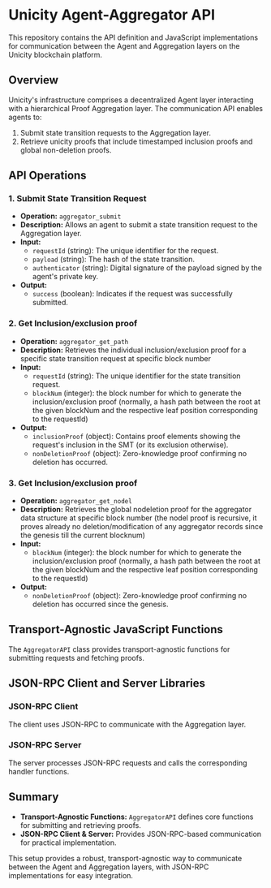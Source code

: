# Unicity Agent-Aggregator API

This repository contains the API definition and JavaScript implementations for communication between the Agent and Aggregation layers on the Unicity blockchain platform.

## Overview

Unicity's infrastructure comprises a decentralized Agent layer interacting with a hierarchical Proof Aggregation layer. The communication API enables agents to:
1. Submit state transition requests to the Aggregation layer.
2. Retrieve unicity proofs that include timestamped inclusion proofs and global non-deletion proofs.

## API Operations

### 1. Submit State Transition Request
- **Operation:** `aggregator_submit`
- **Description:** Allows an agent to submit a state transition request to the Aggregation layer.
- **Input:**
  - `requestId` (string): The unique identifier for the request.
  - `payload` (string): The hash of the state transition.
  - `authenticator` (string): Digital signature of the payload signed by the agent's private key.
- **Output:**
  - `success` (boolean): Indicates if the request was successfully submitted.

### 2. Get Inclusion/exclusion proof
- **Operation:** `aggregator_get_path`
- **Description:** Retrieves the individual inclusion/exclusion proof for a specific state transition request at specific block number
- **Input:**
  - `requestId` (string): The unique identifier for the state transition request.
  - `blockNum` (integer): the block number for which to generate the inclusion/exclusion proof (normally, a hash path between the root at the given blockNum and the respective leaf position corresponding to the requestId)
- **Output:**
  - `inclusionProof` (object): Contains proof elements showing the request's inclusion in the SMT (or its exclusion otherwise).
  - `nonDeletionProof` (object): Zero-knowledge proof confirming no deletion has occurred.

### 3. Get Inclusion/exclusion proof
- **Operation:** `aggregator_get_nodel`
- **Description:** Retrieves the global nodeletion proof for the aggregator data structure at specific block number (the nodel proof is recursive, it proves already no deletion/modification of any aggregator records since the genesis till the current blocknum)
- **Input:**
  - `blockNum` (integer): the block number for which to generate the inclusion/exclusion proof (normally, a hash path between the root at the given blockNum and the respective leaf position corresponding to the requestId)
- **Output:**
  - `nonDeletionProof` (object): Zero-knowledge proof confirming no deletion has occurred since the genesis.

## Transport-Agnostic JavaScript Functions

The `AggregatorAPI` class provides transport-agnostic functions for submitting requests and fetching proofs.

## JSON-RPC Client and Server Libraries

### JSON-RPC Client

The client uses JSON-RPC to communicate with the Aggregation layer.

### JSON-RPC Server

The server processes JSON-RPC requests and calls the corresponding handler functions.


## Summary

- **Transport-Agnostic Functions:** `AggregatorAPI` defines core functions for submitting and retrieving proofs.
- **JSON-RPC Client & Server:** Provides JSON-RPC-based communication for practical implementation.

This setup provides a robust, transport-agnostic way to communicate between the Agent and Aggregation layers, with JSON-RPC implementations for easy integration.
